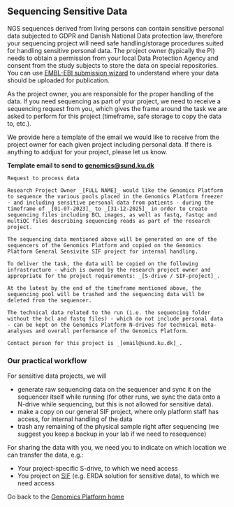 ## Sequencing Sensitive Data


NGS sequences derived from living persons can contain sensitive personal data subjected to GDPR and Danish National Data protection law, therefore your sequencing project will need safe handling/storage procedures suited for handling sensitive personal data. The project owner (typically the PI) needs to obtain a permission from your local Data Protection Agency and consent from the study subjects to store the data on special repositories. You can use [EMBL-EBI submission wizard](https://www.ebi.ac.uk/submission/) to understand where your data should be uploaded for publication.

As the project owner, you are responsible for the proper handling of the data. If you need sequencing as part of your project, we need to receive a sequencing request from you, which gives the frame around the task we are asked to perform for this project (timeframe, safe storage to copy the data to, etc.).

We provide here a template of the email we would like to receive from the project owner for each given project including personal data. If there is anything to addjust for your project, please let us know.


**Template email to send to genomics@sund.ku.dk**
 
```
Request to process data 
 
Research Project Owner _[FULL NAME]_ would like the Genomics Platform to sequence the various pools placed in the Genomics Platform freezer - and including sensitive personal data from patients - during the timeframe of _[01-07-2023]_ to _[31-12-2025]_ in order to create sequencing files including BCL images, as well as fastq, fastqc and multiQC files describing sequencing reads as part of the research project. 
 
The sequencing data mentioned above will be generated on one of the sequencers of the Genomics Platform and copied on the Genomics Platform General Sensivite SIF project for internal handling.

To deliver the task, the data will be copied on the following infrastructure - which is owned by the research project owner and appropriate for the project requirements: _[S-drive / SIF-project]_. 

At the latest by the end of the timeframe mentioned above, the sequencing pool will be trashed and the sequencing data will be deleted from the sequencer. 
 
The technical data related to the run (i.e. the sequencing folder without the bcl and fastq files) - which do not include personal data - can be kept on the Genomics Platform N-drives for technical meta-analyses and overall performance of the Genomics Platform. 
 
Contact person for this project is _[email@sund.ku.dk]_.
``` 

### Our practical workflow

For sensitive data projects, we will 
   * generate raw sequencing data on the sequencer and sync it on the sequencer itself while running (for other runs, we sync the data onto a N-drive while sequencing, but this is not allowed for sensitive data).
   * make a copy on our general SIF project, where only platform staff has access, for internal handling of the data
   * trash any remaining of the physical sample right after sequencing (we suggest you keep a backup in your lab if we need to resequence)

For sharing the data with you, we need you to indicate on which location we can transfer the data, e.g.:
   * Your project-specific S-drive, to which we need access
   * You project on [SIF](https://sif.ku.dk) (e.g. ERDA solution for sensitive data), to which we need access



Go back to the [Genomics Platform home](https://sundgenomics.github.io)

